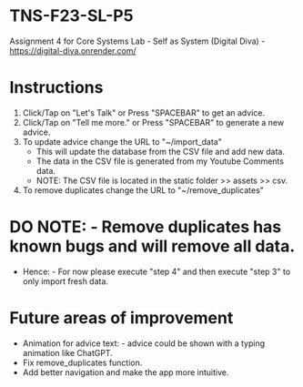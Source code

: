 # TNS-F23-SL-P5
Assignment 4 for Core Systems Lab - Self as System (Digital Diva)
	- https://digital-diva.onrender.com/

# Instructions
1) Click/Tap on "Let's Talk" or Press "SPACEBAR" to get an advice.
2) Click/Tap on "Tell me more." or Press "SPACEBAR" to generate a new advice.
3) To update advice change the URL to "~/import_data"
   	- This will update the database from the CSV file and add new data.
   	- The data in the CSV file is generated from my Youtube Comments data.
   	- NOTE: The CSV file is located in the static folder >> assets >> csv.
4) To remove duplicates change the URL to "~/remove_duplicates"

# DO NOTE: - Remove duplicates has known bugs and will remove all data.
- Hence: - For now please execute "step 4" and then execute "step 3" to only import fresh data.
 
# Future areas of improvement
- Animation for advice text: - advice could be shown with a typing animation like ChatGPT. 
- Fix remove_duplicates function.
- Add better navigation and make the app more intuitive.
